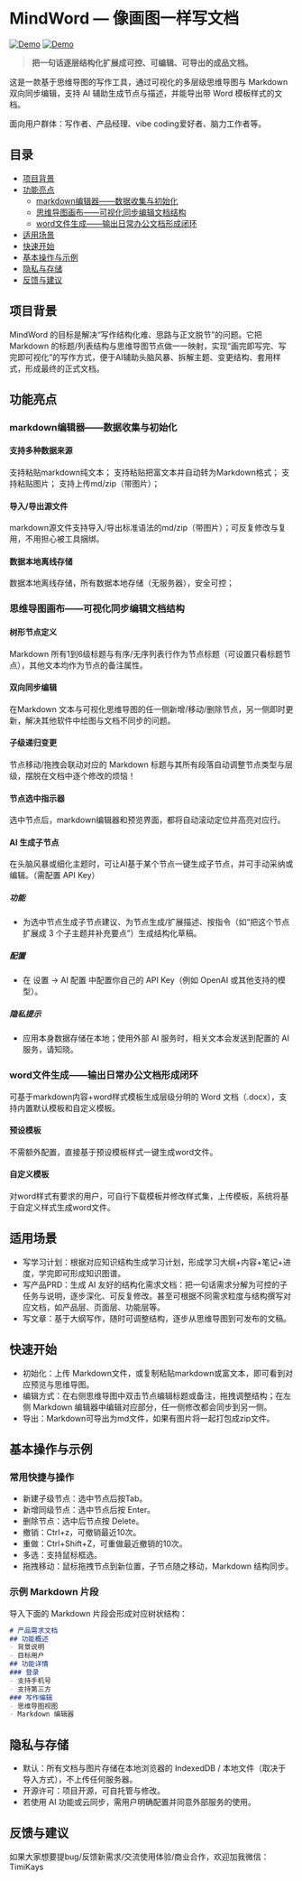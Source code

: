 # MindWord — 像画图一样写文档
  [![Demo](https://img.shields.io/badge/demo-在线体验地址1-brightgreen)](https://mindword.pages.dev/) [![Demo](https://img.shields.io/badge/demo-在线体验地址2-brightgreen)](https://timikays.github.io/MindWord/) 

> **把一句话逐层结构化扩展成可控、可编辑、可导出的成品文档。**


这是一款基于思维导图的写作工具，通过可视化的多层级思维导图与 Markdown 双向同步编辑，支持 AI 辅助生成节点与描述，并能导出带 Word 模板样式的文档。

面向用户群体：写作者、产品经理、vibe coding爱好者、脑力工作者等。

## 目录

- [项目背景](#项目背景)
- [功能亮点](#功能亮点)
  - [markdown编辑器——数据收集与初始化](#markdown编辑器数据收集与初始化)
  - [思维导图画布——可视化同步编辑文档结构](#思维导图画布可视化同步编辑文档结构)
  - [word文件生成——输出日常办公文档形成闭环](#word文件生成输出日常办公文档形成闭环)
- [适用场景](#适用场景)
- [快速开始](#快速开始)
- [基本操作与示例](#基本操作与示例)
- [隐私与存储](#隐私与存储)
- [反馈与建议](#反馈与建议)
## 项目背景
  MindWord 的目标是解决“写作结构化难、思路与正文脱节”的问题。它把 Markdown 的标题/列表结构与思维导图节点做一一映射，实现“画完即写完、写完即可视化”的写作方式，便于AI辅助头脑风暴、拆解主题、变更结构、套用样式，形成最终的正式文档。
## 功能亮点

### markdown编辑器——数据收集与初始化

#### 支持多种数据来源
  支持粘贴markdown纯文本；
支持粘贴把富文本并自动转为Markdown格式；
支持粘贴图片；
支持上传md/zip（带图片）；
#### 导入/导出源文件
  markdown源文件支持导入/导出标准语法的md/zip（带图片）；可反复修改与复用，不用担心被工具捆绑。
#### 数据本地离线存储
  数据本地离线存储，所有数据本地存储（无服务器），安全可控；
### 思维导图画布——可视化同步编辑文档结构

#### 树形节点定义
  Markdown 所有1到6级标题与有序/无序列表行作为节点标题（可设置只看标题节点），其他文本均作为节点的备注属性。
#### 双向同步编辑
  在Markdown 文本与可视化思维导图的任一侧新增/移动/删除节点，另一侧即时更新，解决其他软件中绘图与文档不同步的问题。
#### 子级递归变更
  节点移动/拖拽会联动对应的 Markdown 标题与其所有段落自动调整节点类型与层级，摆脱在文档中逐个修改的烦恼！
#### 节点选中指示器
  选中节点后，markdown编辑器和预览界面，都将自动滚动定位并高亮对应行。
#### AI 生成子节点
  在头脑风暴或细化主题时，可让AI基于某个节点一键生成子节点，并可手动采纳或编辑。（需配置 API Key）

##### 功能

- 为选中节点生成子节点建议、为节点生成/扩展描述、按指令（如“把这个节点扩展成 3 个子主题并补充要点”）生成结构化草稿。
##### 配置

- 在 设置 -> AI 配置 中配置你自己的 API Key（例如 OpenAI 或其他支持的模型）。
##### 隐私提示

- 应用本身数据存储在本地；使用外部 AI 服务时，相关文本会发送到配置的 AI 服务，请知晓。
### word文件生成——输出日常办公文档形成闭环
  可基于markdown内容+word样式模板生成层级分明的 Word 文档（.docx），支持内置默认模板和自定义模板。

#### 预设模板
  不需额外配置，直接基于预设模板样式一键生成word文件。
#### 自定义模板
  对word样式有要求的用户，可自行下载模板并修改样式集，上传模板，系统将基于自定义样式生成word文件。
## 适用场景

- 写学习计划：根据对应知识结构生成学习计划，形成学习大纲+内容+笔记+进度，学完即可形成知识图谱。
- 写产品PRD：生成 AI 友好的结构化需求文档：把一句话需求分解为可控的子任务与说明，逐步深化、可反复修改。甚至可根据不同需求粒度与结构撰写对应文档，如产品层、页面层、功能层等。
- 写文章：基于大纲写作，随时可调整结构，逐步从思维导图到可发布的文稿。
## 快速开始

- 初始化：上传 Markdown文件，或复制粘贴markdown或富文本，即可看到对应预览与思维导图。
- 编辑方式：在右侧思维导图中双击节点编辑标题或备注，拖拽调整结构；在左侧 Markdown 编辑器中编辑对应部分，任一侧修改都会同步到另一侧。
- 导出：Markdown可导出为md文件，如果有图片将一起打包成zip文件。
## 基本操作与示例

### 常用快捷与操作

- 新建子级节点：选中节点后按Tab。
- 新增同级节点：选中节点后按 Enter。
- 删除节点：选中后节点按 Delete。
- 撤销：Ctrl+z，可撤销最近10次。
- 重做：Ctrl+Shift+Z，可重做最近撤销的10次。
- 多选：支持鼠标框选。
- 拖拽移动：鼠标拖拽节点到新位置，子节点随之移动，Markdown 结构同步。
### 示例 Markdown 片段
  导入下面的 Markdown 片段会形成对应树状结构：
```markdown
# 产品需求文档
## 功能概述
- 背景说明
- 目标用户
## 功能详情
### 登录
- 支持手机号
- 支持第三方
### 写作编辑
- 思维导图视图
- Markdown 编辑器
```
## 隐私与存储

- 默认：所有文档与图片存储在本地浏览器的 IndexedDB / 本地文件（取决于导入方式），不上传任何服务器。
- 开源许可：项目开源，可自托管与修改。
- 若使用 AI 功能或云同步，需用户明确配置并同意外部服务的使用。
## 反馈与建议
  如果大家想要提bug/反馈新需求/交流使用体验/商业合作，欢迎加我微信：TimiKays
